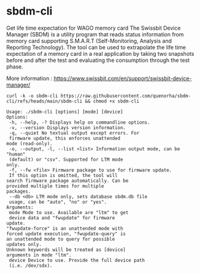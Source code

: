 # sbdm-cli
Get life time expectation for WAGO memory card
The Swissbit Device Manager (SBDM) is a utility program that reads status information from memory card supporting S.M.A.R.T (Self-Monitoring, Analysis and Reporting Technology).
The tool can be used to extrapolate the life time expectation of a memory card in a real application by taking two snapshots before and after the test and evaluating the consumption through the test phase.

More information : https://www.swissbit.com/en/support/swissbit-device-manager/

```
curl -k -o sbdm-cli https://raw.githubusercontent.com/quenorha/sbdm-cli/refs/heads/main/sbdm-cli && chmod +x sbdm-cli
```


```
Usage: ./sbdm-cli [options] [mode] [device]
Options:
 -h, --help, -? Displays help on commandline options.
 -v, --version Displays version information.
 -q, --quiet No textual output except errors. For
 firmware update, this enforces unattended
mode (read-only).
 -o, --output, -l, --list <list> Information output mode, can be "human"
 (default) or "csv". Supported for LTM mode
only.
 -f, --fw <file> Firmware package to use for firmware update.
 If this option is omitted, the tool will
search firmware package automatically. Can be
provided multiple times for multiple
packages.
 --db <db> LTM mode only, sets database sbdm.db file
 usage, can be "auto", "no" or "yes".
Arguments:
 mode Mode to use. Available are "ltm" to get
 device data and "fwupdate" for firmware
update.
"fwupdate-force" is an unattended mode with
forced update execution, "fwupdate-query" is
an unattended mode to query for possible
updates only.
Unknown keywords will be treated as [device]
arguments in mode "ltm".
 device Device to use. Provide the full device path
 (i.e. /dev/sdx).
```
